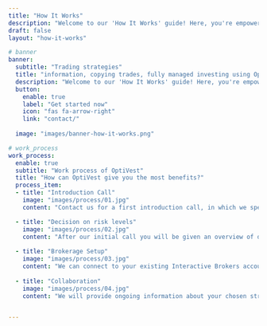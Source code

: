 ```yaml
---
title: "How It Works"
description: "Welcome to our 'How It Works' guide! Here, you're empowered to harness trading prowess in multiple ways. Delve deep into strategy insights, where knowledge fuels your decisions. Mirror bot trades effortlessly to capitalize on proven success. Or opt for 'OptiVest,' a comprehensive convergence of top-tier strategies meticulously crafted for your dependable investment journey. Your gateway to trading mastery awaits – explore, mirror, or elevate with us!"
draft: false
layout: "how-it-works"

# banner
banner:
  subtitle: "Trading strategies"
  title: "information, copying trades, fully managed investing using OptiVest"
  description: "Welcome to our 'How It Works' guide! Here, you're empowered to harness trading prowess in multiple ways. Delve deep into strategy insights, where knowledge fuels your decisions. Mirror bot trades effortlessly to capitalize on proven success. Or opt for 'OptiVest,' a comprehensive convergence of top-tier strategies meticulously crafted for your dependable investment journey. Your gateway to trading mastery awaits – explore, mirror, or elevate with us!"
  button:
    enable: true
    label: "Get started now"
    icon: "fas fa-arrow-right"
    link: "contact/"
  
  image: "images/banner-how-it-works.png"

# work_process
work_process:
  enable: true
  subtitle: "Work process of OptiVest"
  title: "How can OptiVest give you the most benefits?"
  process_item:
  - title: "Introduction Call"
    image: "images/process/01.jpg"
    content: "Contact us for a first introduction call, in which we specify what your goal in investing is."

  - title: "Decision on risk levels"
    image: "images/process/02.jpg"
    content: "After our initial call you will be given an overview of different strategy allocations to match your desired risk level."
    
  - title: "Brokerage Setup"
    image: "images/process/03.jpg"
    content: "We can connect to your existing Interactive Brokers account, or can help you to set one up. This way your investment never leaves your control."
    
  - title: "Collaboration"
    image: "images/process/04.jpg"
    content: "We will provide ongoing information about your chosen strategies, including performance reports, reallocations and more."


---
```

